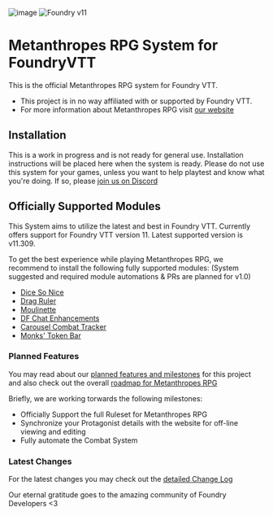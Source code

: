 ![image](https://content.invisioncic.com/e290497/monthly_2022_12/01.jpg.10f501a62b5254cef6f04d9f87c8b52d.jpg)
![Foundry v11](https://img.shields.io/badge/foundry-v11-green)

# Metanthropes RPG System for FoundryVTT

This is the official Metanthropes RPG system for Foundry VTT.

-   This project is in no way affiliated with or supported by Foundry VTT.
-   For more information about Metanthropes RPG visit [our website](https://metanthropes.com)

## Installation

This is a work in progress and is not ready for general use. Installation instructions will be placed here when the system is ready. Please do not use this system for your games, unless you want to help playtest and know what you're doing. If so, please [join us on Discord](https://metanthropes.com/discord)

## Officially Supported Modules

This System aims to utilize the latest and best in Foundry VTT. Currently offers support for Foundry VTT version 11. Latest supported version is v11.309.

To get the best experience while playing Metanthropes RPG, we recommend to install the following fully supported modules: (System suggested and required module automations & PRs are planned for v1.0)

-   [Dice So Nice](https://foundryvtt.com/packages/dice-so-nice)
-   [Drag Ruler](https://foundryvtt.com/packages/drag-ruler)
-   [Moulinette](https://foundryvtt.com/packages/moulinette-core)
-   [DF Chat Enhancements](https://foundryvtt.com/packages/df-chat-enhance)
-   [Carousel Combat Tracker](https://foundryvtt.com/packages/package/combat-tracker-dock)
-   [Monks' Token Bar](https://foundryvtt.com/packages/monks-tokenbar)

### Planned Features

You may read about our [planned features and milestones](https://github.com/Legitamine/metanthropes-system/projects?query=is%3Aopen) for this project and also check out the overall [roadmap for Metanthropes RPG](https://www.metanthropes.com/stratagem/projects/1-metanthropes-roadmap/)

Briefly, we are working torwards the following milestones:

-   Officially Support the full Ruleset for Metanthropes RPG
-   Synchronize your Protagonist details with the website for off-line viewing and editing
-   Fully automate the Combat System

### Latest Changes

For the latest changes you may check out the [detailed Change Log](https://github.com/Legitamine/metanthropes-system/blob/stable/CHANGELOG.md)

Our eternal gratitude goes to the amazing community of Foundry Developers <3
